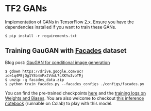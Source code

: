 # TF2 GANs

Implementation of GANs in TensorFlow 2.x. Ensure you have the dependencies installed
if you want to train these GANs.

```shell
$ pip install -r requirements.txt 
```


## Training GauGAN with [Facades](https://cmp.felk.cvut.cz/~tylecr1/facade/) dataset

Blog post: [GauGAN for conditional image generation](https://keras.io/examples/generative/gaugan/)

```shell
$ gdown https://drive.google.com/uc?id=1q4FEjQg1YSb4mPx2VdxL7LXKYu3voTMj
$ unzip -q facades_data.zip
$ python train_facades.py --facades_configs ./configs/facades.py
```

You can find the pre-trained checkpoints [here](https://github.com/soumik12345/tf2_gans/releases/tag/v0.2) and
the [training logs on Weights and Biases](https://wandb.ai/tf2_gans/GauGAN/runs/1vvw7cpw). You are also welcome to
checkout [this inference notebook](https://github.com/soumik12345/tf2_gans/blob/gaugan/notebooks/gaugan_facades_inference.ipynb) (runnable
on Colab) to play with this model. 
